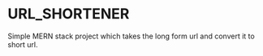 # URL_SHORTENER
Simple MERN stack project which takes the long form url and convert it to short url.
